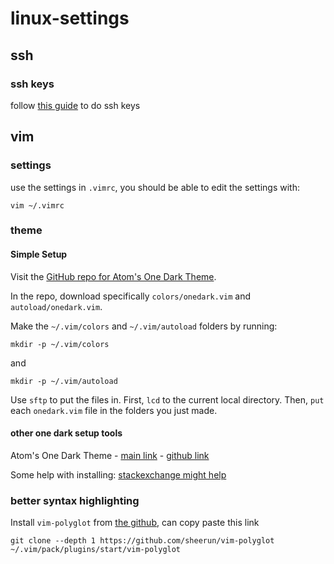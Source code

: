 # linux-settings

## ssh

### ssh keys

follow [this guide](https://www.digitalocean.com/community/tutorials/ssh-essentials-working-with-ssh-servers-clients-and-keys) to do ssh keys

## vim

### settings

use the settings in `.vimrc`, you should be able to edit the settings with:
```
vim ~/.vimrc
```

### theme

#### Simple Setup

Visit the [GitHub repo for Atom's One Dark Theme](https://github.com/joshdick/onedark.vim/tree/main).

In the repo, download specifically `colors/onedark.vim` and `autoload/onedark.vim`.

Make the `~/.vim/colors` and `~/.vim/autoload` folders by running:
```
mkdir -p ~/.vim/colors
```
and
```
mkdir -p ~/.vim/autoload
```

Use `sftp` to put the files in. First, `lcd` to the current local directory. Then, `put` each `onedark.vim` file in the folders you just made.

#### other one dark setup tools

Atom's One Dark Theme - [main link](https://vimcolorschemes.com/joshdick/onedark.vim) - [github link](https://github.com/joshdick/onedark.vim/tree/main)

Some help with installing: [stackexchange might help](https://apple.stackexchange.com/questions/243078/where-is-the-folder-with-color-schemes-used-by-vim)

### better syntax highlighting

Install `vim-polyglot` from [the github](https://github.com/sheerun/vim-polyglot), can copy paste this link

```
git clone --depth 1 https://github.com/sheerun/vim-polyglot ~/.vim/pack/plugins/start/vim-polyglot
```
